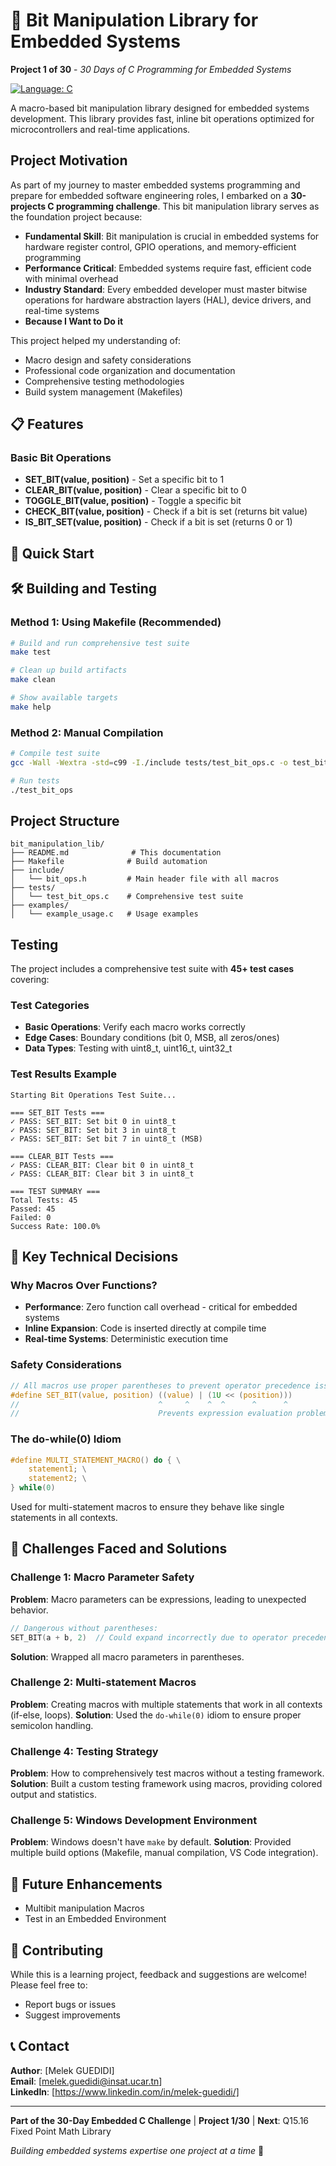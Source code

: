 # 🔧 Bit Manipulation Library for Embedded Systems

**Project 1 of 30** - *30 Days of C Programming for Embedded Systems*

[![Language: C](https://img.shields.io/badge/Language-C-blue.svg)](https://en.wikipedia.org/wiki/C_(programming_language))

A macro-based bit manipulation library designed for embedded systems development. This library provides fast, inline bit operations optimized for microcontrollers and real-time applications.

##  Project Motivation

As part of my journey to master embedded systems programming and prepare for embedded software engineering roles, I embarked on a **30-projects C programming challenge**. This bit manipulation library serves as the foundation project because:

- **Fundamental Skill**: Bit manipulation is crucial in embedded systems for hardware register control, GPIO operations, and memory-efficient programming
- **Performance Critical**: Embedded systems require fast, efficient code with minimal overhead
- **Industry Standard**: Every embedded developer must master bitwise operations for hardware abstraction layers (HAL), device drivers, and real-time systems
- **Because I Want to Do it**

This project helped my understanding of:
- Macro design and safety considerations
- Professional code organization and documentation
- Comprehensive testing methodologies
- Build system management (Makefiles)

## 📋 Features

### Basic Bit Operations
- **SET_BIT(value, position)** - Set a specific bit to 1
- **CLEAR_BIT(value, position)** - Clear a specific bit to 0
- **TOGGLE_BIT(value, position)** - Toggle a specific bit
- **CHECK_BIT(value, position)** - Check if a bit is set (returns bit value)
- **IS_BIT_SET(value, position)** - Check if a bit is set (returns 0 or 1)

## 🚀 Quick Start

## 🛠️ Building and Testing

### Method 1: Using Makefile (Recommended)

```bash
# Build and run comprehensive test suite
make test

# Clean up build artifacts
make clean

# Show available targets
make help
```

### Method 2: Manual Compilation

```bash
# Compile test suite
gcc -Wall -Wextra -std=c99 -I./include tests/test_bit_ops.c -o test_bit_ops

# Run tests
./test_bit_ops
```
## Project Structure

```
bit_manipulation_lib/
├── README.md              # This documentation
├── Makefile              # Build automation
├── include/
│   └── bit_ops.h         # Main header file with all macros
├── tests/
│   └── test_bit_ops.c    # Comprehensive test suite
├── examples/
│   └── example_usage.c   # Usage examples
```

## Testing

The project includes a comprehensive test suite with **45+ test cases** covering:

### Test Categories
- **Basic Operations**: Verify each macro works correctly
- **Edge Cases**: Boundary conditions (bit 0, MSB, all zeros/ones)
- **Data Types**: Testing with uint8_t, uint16_t, uint32_t

### Test Results Example
```
Starting Bit Operations Test Suite...

=== SET_BIT Tests ===
✓ PASS: SET_BIT: Set bit 0 in uint8_t
✓ PASS: SET_BIT: Set bit 3 in uint8_t
✓ PASS: SET_BIT: Set bit 7 in uint8_t (MSB)

=== CLEAR_BIT Tests ===
✓ PASS: CLEAR_BIT: Clear bit 0 in uint8_t
✓ PASS: CLEAR_BIT: Clear bit 3 in uint8_t

=== TEST SUMMARY ===
Total Tests: 45
Passed: 45
Failed: 0
Success Rate: 100.0%
```

## 🎯 Key Technical Decisions

### Why Macros Over Functions?
- **Performance**: Zero function call overhead - critical for embedded systems
- **Inline Expansion**: Code is inserted directly at compile time
- **Real-time Systems**: Deterministic execution time

### Safety Considerations
```c
// All macros use proper parentheses to prevent operator precedence issues
#define SET_BIT(value, position) ((value) | (1U << (position)))
//                               ^     ^    ^  ^      ^      ^
//                               Prevents expression evaluation problems
```

### The do-while(0) Idiom
```c
#define MULTI_STATEMENT_MACRO() do { \
    statement1; \
    statement2; \
} while(0)
```
Used for multi-statement macros to ensure they behave like single statements in all contexts.

## 🚧 Challenges Faced and Solutions

### Challenge 1: Macro Parameter Safety
**Problem**: Macro parameters can be expressions, leading to unexpected behavior.
```c
// Dangerous without parentheses:
SET_BIT(a + b, 2)  // Could expand incorrectly due to operator precedence
```
**Solution**: Wrapped all macro parameters in parentheses.

### Challenge 2: Multi-statement Macros
**Problem**: Creating macros with multiple statements that work in all contexts (if-else, loops).
**Solution**: Used the `do-while(0)` idiom to ensure proper semicolon handling.


### Challenge 4: Testing Strategy
**Problem**: How to comprehensively test macros without a testing framework.
**Solution**: Built a custom testing framework using macros, providing colored output and statistics.

### Challenge 5: Windows Development Environment
**Problem**: Windows doesn't have `make` by default.
**Solution**: Provided multiple build options (Makefile, manual compilation, VS Code integration).

## 🔄 Future Enhancements

- Multibit manipulation Macros
- Test in an Embedded Environment


## 🤝 Contributing

While this is a learning project, feedback and suggestions are welcome! Please feel free to:
- Report bugs or issues
- Suggest improvements

## 📞 Contact

**Author**: [Melek GUEDIDI]  
**Email**: [melek.guedidi@insat.ucar.tn]  
**LinkedIn**: [https://www.linkedin.com/in/melek-guedidi/]  

---

**Part of the 30-Day Embedded C Challenge** | **Project 1/30** | **Next**: Q15.16 Fixed Point Math Library

*Building embedded systems expertise one project at a time* 🚀
